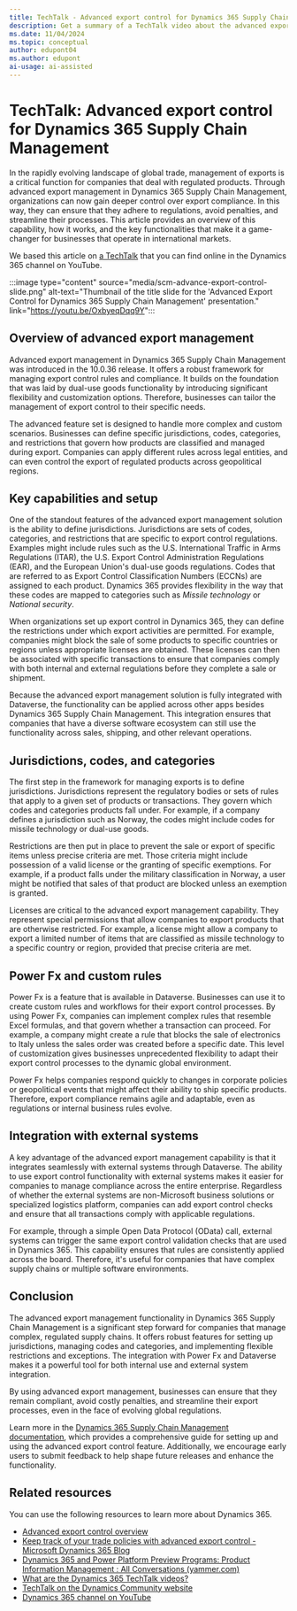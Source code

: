 ```yaml
---
title: TechTalk - Advanced export control for Dynamics 365 Supply Chain Management 
description: Get a summary of a TechTalk video about the advanced export control capabilities for Dynamics 365 Supply Chain Management.
ms.date: 11/04/2024
ms.topic: conceptual
author: edupont04
ms.author: edupont
ai-usage: ai-assisted
---
```


# TechTalk: Advanced export control for Dynamics 365 Supply Chain Management

In the rapidly evolving landscape of global trade, management of exports is a critical function for companies that deal with regulated products. Through advanced export management in Dynamics 365 Supply Chain Management, organizations can now gain deeper control over export compliance. In this way, they can ensure that they adhere to regulations, avoid penalties, and streamline their processes. This article provides an overview of this capability, how it works, and the key functionalities that make it a game-changer for businesses that operate in international markets.

We based this article on [a TechTalk](https://youtu.be/OxbyeqDqq9Y) that you can find online in the Dynamics 365 channel on YouTube.

:::image type="content" source="media/scm-advance-export-control-slide.png" alt-text="Thumbnail of the title slide for the 'Advanced Export Control for Dynamics 365 Supply Chain Management' presentation." link="https://youtu.be/OxbyeqDqq9Y":::

## Overview of advanced export management

Advanced export management in Dynamics 365 Supply Chain Management was introduced in the 10.0.36 release. It offers a robust framework for managing export control rules and compliance. It builds on the foundation that was laid by dual-use goods functionality by introducing significant flexibility and customization options. Therefore, businesses can tailor the management of export control to their specific needs.

The advanced feature set is designed to handle more complex and custom scenarios. Businesses can define specific jurisdictions, codes, categories, and restrictions that govern how products are classified and managed during export. Companies can apply different rules across legal entities, and can even control the export of regulated products across geopolitical regions.

## Key capabilities and setup

One of the standout features of the advanced export management solution is the ability to define jurisdictions. Jurisdictions are sets of codes, categories, and restrictions that are specific to export control regulations. Examples might include rules such as the U.S. International Traffic in Arms Regulations (ITAR), the U.S. Export Control Administration Regulations (EAR), and the European Union's dual-use goods regulations. Codes that are referred to as Export Control Classification Numbers (ECCNs) are assigned to each product. Dynamics 365 provides flexibility in the way that these codes are mapped to categories such as *Missile technology* or *National security*.

When organizations set up export control in Dynamics 365, they can define the restrictions under which export activities are permitted. For example, companies might block the sale of some products to specific countries or regions unless appropriate licenses are obtained. These licenses can then be associated with specific transactions to ensure that companies comply with both internal and external regulations before they complete a sale or shipment.

Because the advanced export management solution is fully integrated with Dataverse, the functionality can be applied across other apps besides Dynamics 365 Supply Chain Management. This integration ensures that companies that have a diverse software ecosystem can still use the functionality across sales, shipping, and other relevant operations.

## Jurisdictions, codes, and categories

The first step in the framework for managing exports is to define jurisdictions. Jurisdictions represent the regulatory bodies or sets of rules that apply to a given set of products or transactions. They govern which codes and categories products fall under. For example, if a company defines a jurisdiction such as Norway, the codes might include codes for missile technology or dual-use goods.

Restrictions are then put in place to prevent the sale or export of specific items unless precise criteria are met. Those criteria might include possession of a valid license or the granting of specific exemptions. For example, if a product falls under the military classification in Norway, a user might be notified that sales of that product are blocked unless an exemption is granted.

Licenses are critical to the advanced export management capability. They represent special permissions that allow companies to export products that are otherwise restricted. For example, a license might allow a company to export a limited number of items that are classified as missile technology to a specific country or region, provided that precise criteria are met.

## Power Fx and custom rules

Power Fx is a feature that is available in Dataverse. Businesses can use it to create custom rules and workflows for their export control processes. By using Power Fx, companies can implement complex rules that resemble Excel formulas, and that govern whether a transaction can proceed. For example, a company might create a rule that blocks the sale of electronics to Italy unless the sales order was created before a specific date. This level of customization gives businesses unprecedented flexibility to adapt their export control processes to the dynamic global environment.

Power Fx helps companies respond quickly to changes in corporate policies or geopolitical events that might affect their ability to ship specific products. Therefore, export compliance remains agile and adaptable, even as regulations or internal business rules evolve.

## Integration with external systems

A key advantage of the advanced export management capability is that it integrates seamlessly with external systems through Dataverse. The ability to use export control functionality with external systems makes it easier for companies to manage compliance across the entire enterprise. Regardless of whether the external systems are non-Microsoft business solutions or specialized logistics platform, companies can add export control checks and ensure that all transactions comply with applicable regulations.

For example, through a simple Open Data Protocol (OData) call, external systems can trigger the same export control validation checks that are used in Dynamics 365. This capability ensures that rules are consistently applied across the board. Therefore, it's useful for companies that have complex supply chains or multiple software environments.

## Conclusion

The advanced export management functionality in Dynamics 365 Supply Chain Management is a significant step forward for companies that manage complex, regulated supply chains. It offers robust features for setting up jurisdictions, managing codes and categories, and implementing flexible restrictions and exceptions. The integration with Power Fx and Dataverse makes it a powerful tool for both internal use and external system integration.

By using advanced export management, businesses can ensure that they remain compliant, avoid costly penalties, and streamline their export processes, even in the face of evolving global regulations.

Learn more in the [Dynamics 365 Supply Chain Management documentation](/dynamics365/supply-chain/), which provides a comprehensive guide for setting up and using the advanced export control feature. Additionally, we encourage early users to submit feedback to help shape future releases and enhance the functionality.

## Related resources

You can use the following resources to learn more about Dynamics 365.

- [Advanced export control overview](/dynamics365/supply-chain/pim/export-control-overview)
- [Keep track of your trade policies with advanced export control - Microsoft Dynamics 365 Blog](https://cloudblogs.microsoft.com/dynamics365/it/2023/09/01/keep-track-of-your-trade-policies-with-advanced-export-control/?)
- [Dynamics 365 and Power Platform Preview Programs: Product Information Management : All Conversations (yammer.com)](https://www.yammer.com/dynamicsaxfeedbackprograms/#/threads/inGroup?type=in_group&feedId=158974935040&view=all)
- [What are the Dynamics 365 TechTalk videos?](../roles/techtalk-videos.md)
- [TechTalk on the Dynamics Community website](https://community.dynamics.com/videos/)
- [Dynamics 365 channel on YouTube](https://www.youtube.com/channel/UC5QxCcXhFFixs1nfmOpJlvQ)
